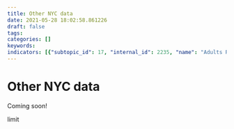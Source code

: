 ```yaml
---
title: Other NYC data
date: 2021-05-28 18:02:58.861226
draft: false
tags: 
categories: []
keywords: 
indicators: [{"subtopic_id": 17, "internal_id": 2235, "name": "Adults Reporting Personal Use of Pesticides", "URL": "https://a816-dohbesp.nyc.gov/IndicatorPublic/VisualizationData.aspx?id=2235,719b87,17,Summarize"}, {"subtopic_id": 17, "internal_id": 2145, "name": "Adults with Independent Living Difficulty", "URL": "https://a816-dohbesp.nyc.gov/IndicatorPublic/VisualizationData.aspx?id=2145,719b87,17,Summarize"}, {"subtopic_id": 17, "internal_id": 2115, "name": "Air Toxics Concentrations- Average Benzene Concentrations", "URL": "https://a816-dohbesp.nyc.gov/IndicatorPublic/VisualizationData.aspx?id=2115,719b87,17,Summarize"}, {"subtopic_id": 17, "internal_id": 2116, "name": "Air Toxics Concentrations- Average Formaldehyde Concentrations", "URL": "https://a816-dohbesp.nyc.gov/IndicatorPublic/VisualizationData.aspx?id=2116,719b87,17,Summarize"}, {"subtopic_id": 17, "internal_id": 2140, "name": "Area Located within Hurricane Evacuation Zones 1-6", "URL": "https://a816-dohbesp.nyc.gov/IndicatorPublic/VisualizationData.aspx?id=2140,719b87,17,Summarize"}, {"subtopic_id": 17, "internal_id": 2044, "name": "Arsenic in Drinking Water", "URL": "https://a816-dohbesp.nyc.gov/IndicatorPublic/VisualizationData.aspx?id=2044,719b87,17,Summarize"}, {"subtopic_id": 17, "internal_id": 2111, "name": "Boiler Emissions- Total NOx Emissions", "URL": "https://a816-dohbesp.nyc.gov/IndicatorPublic/VisualizationData.aspx?id=2111,719b87,17,Summarize"}, {"subtopic_id": 17, "internal_id": 2110, "name": "Boiler Emissions- Total PM2.5 Emissions", "URL": "https://a816-dohbesp.nyc.gov/IndicatorPublic/VisualizationData.aspx?id=2110,719b87,17,Summarize"}, {"subtopic_id": 17, "internal_id": 2109, "name": "Boiler Emissions- Total SO2 Emissions", "URL": "https://a816-dohbesp.nyc.gov/IndicatorPublic/VisualizationData.aspx?id=2109,719b87,17,Summarize"}, {"subtopic_id": 17, "internal_id": 38, "name": "Carbon Monoxide Incidents ", "URL": "https://a816-dohbesp.nyc.gov/IndicatorPublic/VisualizationData.aspx?id=38,719b87,17,Summarize"}, {"subtopic_id": 17, "internal_id": 2365, "name": "Court Ordered Evictions", "URL": "https://a816-dohbesp.nyc.gov/IndicatorPublic/VisualizationData.aspx?id=2365,719b87,17,Summarize"}, {"subtopic_id": 17, "internal_id": 15, "name": "Crowding (> 1 person/room)", "URL": "https://a816-dohbesp.nyc.gov/IndicatorPublic/VisualizationData.aspx?id=15,719b87,17,Summarize"}, {"subtopic_id": 17, "internal_id": 2043, "name": "Disinfection By-Product in Drinking Water (HAA5)", "URL": "https://a816-dohbesp.nyc.gov/IndicatorPublic/VisualizationData.aspx?id=2043,719b87,17,Summarize"}, {"subtopic_id": 17, "internal_id": 81, "name": "Homes in 1 or 2 Family Buildings", "URL": "https://a816-dohbesp.nyc.gov/IndicatorPublic/VisualizationData.aspx?id=81,719b87,17,Summarize"}, {"subtopic_id": 17, "internal_id": 2142, "name": "Neighborhood Poverty (ACS)", "URL": "https://a816-dohbesp.nyc.gov/IndicatorPublic/VisualizationData.aspx?id=2142,719b87,17,Summarize"}, {"subtopic_id": 17, "internal_id": 2041, "name": "Nitrate in Drinking Water", "URL": "https://a816-dohbesp.nyc.gov/IndicatorPublic/VisualizationData.aspx?id=2041,719b87,17,Summarize"}, {"subtopic_id": 17, "internal_id": 2025, "name": "Nitrogen Dioxide (NO2)", "URL": "https://a816-dohbesp.nyc.gov/IndicatorPublic/VisualizationData.aspx?id=2025,719b87,17,Summarize"}, {"subtopic_id": 17, "internal_id": 2146, "name": "Older Adults Living Alone", "URL": "https://a816-dohbesp.nyc.gov/IndicatorPublic/VisualizationData.aspx?id=2146,719b87,17,Summarize"}, {"subtopic_id": 17, "internal_id": 103, "name": "Poverty", "URL": "https://a816-dohbesp.nyc.gov/IndicatorPublic/VisualizationData.aspx?id=103,719b87,17,Summarize"}, {"subtopic_id": 17, "internal_id": 2147, "name": "Public School Children (5-14 Yrs Old) with Asthma", "URL": "https://a816-dohbesp.nyc.gov/IndicatorPublic/VisualizationData.aspx?id=2147,719b87,17,Summarize"}, {"subtopic_id": 17, "internal_id": 2149, "name": "Public School Children (5-14 Yrs Old) with Persistent Asthma", "URL": "https://a816-dohbesp.nyc.gov/IndicatorPublic/VisualizationData.aspx?id=2149,719b87,17,Summarize"}, {"subtopic_id": 17, "internal_id": 2325, "name": "Race and Ethnicity", "URL": "https://a816-dohbesp.nyc.gov/IndicatorPublic/VisualizationData.aspx?id=2325,719b87,17,Summarize"}, {"subtopic_id": 17, "internal_id": 2144, "name": "Serious psychological distress", "URL": "https://a816-dohbesp.nyc.gov/IndicatorPublic/VisualizationData.aspx?id=2144,719b87,17,Summarize"}, {"subtopic_id": 17, "internal_id": 2026, "name": "Sulfur Dioxide (SO2)", "URL": "https://a816-dohbesp.nyc.gov/IndicatorPublic/VisualizationData.aspx?id=2026,719b87,17,Summarize"}, {"subtopic_id": 17, "internal_id": 2112, "name": "Traffic Density- Annual Vehicle Miles Traveled", "URL": "https://a816-dohbesp.nyc.gov/IndicatorPublic/VisualizationData.aspx?id=2112,719b87,17,Summarize"}, {"subtopic_id": 17, "internal_id": 2113, "name": "Traffic Density- Annual Vehicle Miles Traveled for Cars", "URL": "https://a816-dohbesp.nyc.gov/IndicatorPublic/VisualizationData.aspx?id=2113,719b87,17,Summarize"}, {"subtopic_id": 17, "internal_id": 2114, "name": "Traffic Density- Annual Vehicle Miles Traveled for Trucks", "URL": "https://a816-dohbesp.nyc.gov/IndicatorPublic/VisualizationData.aspx?id=2114,719b87,17,Summarize"}, {"subtopic_id": 17, "internal_id": 2157, "name": "Tree Canopy Cover", "URL": "https://a816-dohbesp.nyc.gov/IndicatorPublic/VisualizationData.aspx?id=2157,719b87,17,Summarize"}, {"subtopic_id": 17, "internal_id": 2143, "name": "Vegetative Cover", "URL": "https://a816-dohbesp.nyc.gov/IndicatorPublic/VisualizationData.aspx?id=2143,719b87,17,Summarize"}]
---
```

# Other NYC data
Coming soon!


limit


